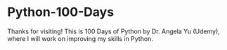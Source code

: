 # Python-100-Days
Thanks for visiting! This is 100 Days of Python by Dr. Angela Yu (Udemy), where I will work on improving my skills in Python.

